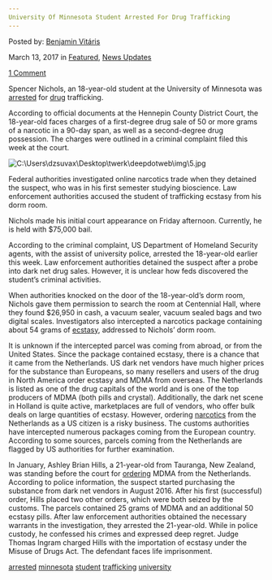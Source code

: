 ```yaml
---
University Of Minnesota Student Arrested For Drug Trafficking
---
```

<article class="post-listing post-18593 post type-post status-publish format-standard has-post-thumbnail hentry 
 tag-minnesota tag-student tag-trafficking tag-university">
    
<div class="post-inner">
    
    
    
<span>Posted by: <a href="https://www.deepdotweb.com/author/benjaminvi/" title="">Benjamin Vitáris </a></span>
    
    
<span>March 13, 2017</span>
<span>in <a href="https://www.deepdotweb.com/category/deepdot-news/" rel="category tag">Featured</a>, <a href="https://www.deepdotweb.com/category/news-updates/" rel="category tag">News Updates</a></span>
    
<span><a href="https://www.deepdotweb.com/2017/03/13/university-minnesota-student-arrested-drug-trafficking/#comments">1 Comment</a></span>
</p>        
<p>Spencer Nichols, an 18-year-old student at the University of Minnesota was <a href="http://www.startribune.com/feds-arrest-u-student-accused-of-trafficking-ecstasy-from-his-dorm-room/414732673/">arrested</a> for <a href="https://www.deepdotweb.com/tag/drugs/">drug</a> trafficking.</p>
<p>According to official documents at the Hennepin County District Court, the 18-year-old faces charges of a first-degree drug sale of 50 or more grams of a narcotic in a 90-day span, as well as a second-degree drug possession. The charges were outlined in a criminal complaint filed this week at the court.</p>
<p><img class="wp-image-18600 aligncenter" src="/imgs/2017/03/c-users-dzsuvax-desktop-twerk-deepdotweb-img-5-jp.jpeg" alt="C:\Users\dzsuvax\Desktop\twerk\deepdotweb\img\5.jpg" srcset="/imgs/2017/03/c-users-dzsuvax-desktop-twerk-deepdotweb-img-5-jp.jpeg 525w, /imgs/2017/03/c-users-dzsuvax-desktop-twerk-deepdotweb-img-5-jp-300x184.jpeg 300w" sizes="(max-width: 525px) 100vw, 525px" /></p>
<p>Federal authorities investigated online narcotics trade when they detained the suspect, who was in his first semester studying bioscience. Law enforcement authorities accused the student of trafficking ecstasy from his dorm room.</p>
<p>Nichols made his initial court appearance on Friday afternoon. Currently, he is held with $75,000 bail.</p>
<p>According to the criminal complaint, US Department of Homeland Security agents, with the assist of university police, arrested the 18-year-old earlier this week. Law enforcement authorities detained the suspect after a probe into dark net drug sales. However, it is unclear how feds discovered the student’s criminal activities.</p>
<p><a id="post-18593-_gjdgxs"></a> When authorities knocked on the door of the 18-year-old’s dorm room, Nichols gave them permission to search the room at Centennial Hall, where they found $26,950 in cash, a vacuum sealer, vacuum sealed bags and two digital scales. Investigators also intercepted a narcotics package containing about 54 grams of <a href="https://www.deepdotweb.com/tag/ecstasy/">ecstasy</a>, addressed to Nichols’ dorm room.</p>
<p>It is unknown if the intercepted parcel was coming from abroad, or from the United States. Since the package contained ecstasy, there is a chance that it came from the Netherlands. US dark net vendors have much higher prices for the substance than Europeans, so many resellers and users of the drug in North America order ecstasy and MDMA from overseas. The Netherlands is listed as one of the drug capitals of the world and is one of the top producers of MDMA (both pills and crystal). Additionally, the dark net scene in Holland is quite active, marketplaces are full of vendors, who offer bulk deals on large quantities of ecstasy. However, ordering <a href="https://www.deepdotweb.com/tag/narcotics/">narcotics</a> from the Netherlands as a US citizen is a risky business. The customs authorities have intercepted numerous packages coming from the European country. According to some sources, parcels coming from the Netherlands are flagged by US authorities for further examination.</p>
<p>In January, Ashley Brian Hills, a 21-year-old from Tauranga, New Zealand, was standing before the court for <a href="https://www.deepdotweb.com/2017/02/04/new-zealander-convicted-ordering-ecstasy-darknet-marketplaces/">ordering</a> MDMA from the Netherlands. According to police information, the suspect started purchasing the substance from dark net vendors in August 2016. After his first (successful) order, Hills placed two other orders, which were both seized by the customs. The parcels contained 25 grams of MDMA and an additional 50 ecstasy pills. After law enforcement authorities obtained the necessary warrants in the investigation, they arrested the 21-year-old. While in police custody, he confessed his crimes and expressed deep regret. Judge Thomas Ingram charged Hills with the importation of ecstasy under the Misuse of Drugs Act. The defendant faces life imprisonment.</p>
    
    
</div><!-- .entry /-->
<a href="https://www.deepdotweb.com/tag/arrested/" rel="tag">arrested</a>  <a href="https://www.deepdotweb.com/tag/minnesota/" rel="tag">minnesota</a> <a href="https://www.deepdotweb.com/tag/student/" rel="tag">student</a> <a href="https://www.deepdotweb.com/tag/trafficking/" rel="tag">trafficking</a> <a href="https://www.deepdotweb.com/tag/university/" rel="tag">university</a></span>				<span style="display:none" class="updated">2017-03-13<a href="https://www.deepdotweb.com/author/benjaminvi/" title="Posts by Benjamin Vitáris" rel="author">Benjamin Vitáris</a></strong></div>
    
    
</div><!-- .post-inner -->
</article><!-- .post-listing -->

